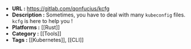 - **URL :** https://gitlab.com/qonfucius/kcfg
- **Description :** Sometimes, you have to deal with many `kubeconfig` files. `kcfg` is here to help you !
- **Platforms :** [[Rust]]
- **Category :** [[Tools]]
- **Tags :** [[Kubernetes]], [[CLI]]